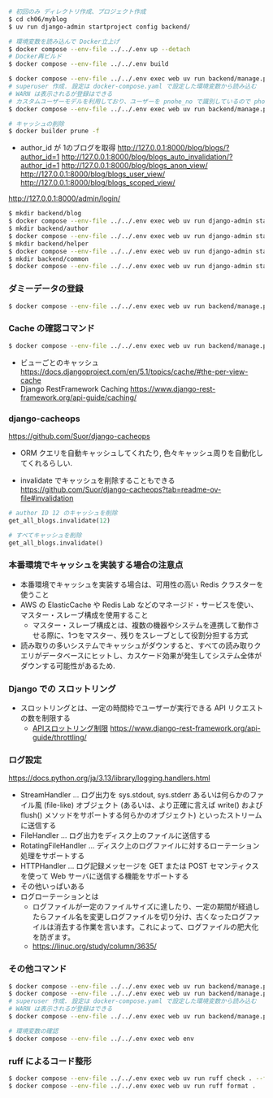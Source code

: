 ```sh
# 初回のみ ディレクトリ作成、プロジェクト作成
$ cd ch06/myblog
$ uv run django-admin startproject config backend/

# 環境変数を読み込んで Docker立上げ
$ docker compose --env-file ../../.env up --detach
# Docker再ビルド
$ docker compose --env-file ../../.env build

$ docker compose --env-file ../../.env exec web uv run backend/manage.py migrate
# superuser 作成. 設定は docker-compose.yaml で設定した環境変数から読み込む
# WARN は表示されるが登録はできる
# カスタムユーザーモデルを利用しており、ユーザーを pnohe_no で識別しているので phone_no を別途設定している
$ docker compose --env-file ../../.env exec web uv run backend/manage.py createsuperuser --noinput

# キャッシュの削除
$ docker builder prune -f
```
- author_id が 1のブログを取得
http://127.0.0.1:8000/blog/blogs/?author_id=1
http://127.0.0.1:8000/blog/blogs_auto_invalidation/?author_id=1
http://127.0.0.1:8000/blog/blogs_anon_view/
http://127.0.0.1:8000/blog/blogs_user_view/
http://127.0.0.1:8000/blog/blogs_scoped_view/

http://127.0.0.1:8000/admin/login/


```sh
$ mkdir backend/blog
$ docker compose --env-file ../../.env exec web uv run django-admin startapp blog backend/blog
$ mkdir backend/author
$ docker compose --env-file ../../.env exec web uv run django-admin startapp author backend/author
$ mkdir backend/helper
$ docker compose --env-file ../../.env exec web uv run django-admin startapp helper backend/helper
$ mkdir backend/common
$ docker compose --env-file ../../.env exec web uv run django-admin startapp common backend/common
```

### ダミーデータの登録
```sh
$ docker compose --env-file ../../.env exec web uv run backend/manage.py dummy_data_register
```

### Cache の確認コマンド
```sh
$ docker compose --env-file ../../.env exec web uv run backend/manage.py print_cache
```
- ビューごとのキャッシュ
https://docs.djangoproject.com/en/5.1/topics/cache/#the-per-view-cache
- Django RestFramework Caching
https://www.django-rest-framework.org/api-guide/caching/

### django-cacheops
https://github.com/Suor/django-cacheops
- ORM クエリを自動キャッシュしてくれたり, 色々キャッシュ周りを自動化してくれるらしい.

- invalidate でキャッシュを削除することもできる
https://github.com/Suor/django-cacheops?tab=readme-ov-file#invalidation

```python
# author ID 12 のキャッシュを削除
get_all_blogs.invalidate(12)

# すべてキャッシュを削除
get_all_blogs.invalidate()
```

### 本番環境でキャッシュを実装する場合の注意点
- 本番環境でキャッシュを実装する場合は、可用性の高い Redis クラスターを使うこと
- AWS の ElasticCache や Redis Lab などのマネージド・サービスを使い、マスター・スレーブ構成を使用すること
  - マスター・スレーブ構成とは、複数の機器やシステムを連携して動作させる際に、1つをマスター、残りをスレーブとして役割分担する方式
- 読み取りの多いシステムでキャッシュがダウンすると、すべての読み取りクエリがデータベースにヒットし、カスケード効果が発生してシステム全体がダウンする可能性があるため.

### Django での スロットリング
- スロットリングとは、一定の時間枠でユーザーが実行できる API リクエストの数を制限する
  - [APIスロットリング制限](https://developer.amazon.com/ja/docs/amazon-pay-api-v2/api-throttling-limits.html)
https://www.django-rest-framework.org/api-guide/throttling/

### ログ設定
https://docs.python.org/ja/3.13/library/logging.handlers.html
- StreamHandler ... ログ出力を sys.stdout, sys.stderr あるいは何らかのファイル風 (file-like) オブジェクト (あるいは、より正確に言えば write() および flush() メソッドをサポートする何らかのオブジェクト) といったストリームに送信する
- FileHandler ... ログ出力をディスク上のファイルに送信する
- RotatingFileHandler ... ディスク上のログファイルに対するローテーション処理をサポートする
- HTTPHandler ... ログ記録メッセージを GET または POST セマンティクスを使って Web サーバに送信する機能をサポートする
- その他いっぱいある
- ログローテーションとは
  - ログファイルが一定のファイルサイズに達したり、一定の期間が経過したらファイル名を変更しログファイルを切り分け、古くなったログファイルは消去する作業を言います。これによって、ログファイルの肥大化を防ぎます。
  - https://linuc.org/study/column/3635/

### その他コマンド

```sh
$ docker compose --env-file ../../.env exec web uv run backend/manage.py migrate
$ docker compose --env-file ../../.env exec web uv run backend/manage.py makemigrations
# superuser 作成. 設定は docker-compose.yaml で設定した環境変数から読み込む
# WARN は表示されるが登録はできる
$ docker compose --env-file ../../.env exec web uv run backend/manage.py createsuperuser --noinput

# 環境変数の確認
$ docker compose --env-file ../../.env exec web env
```

### ruff によるコード整形
```sh
$ docker compose --env-file ../../.env exec web uv run ruff check . --fix
$ docker compose --env-file ../../.env exec web uv run ruff format .
```
